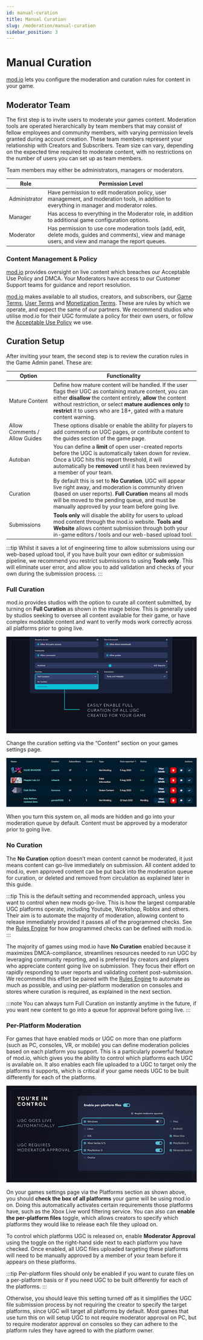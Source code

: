 ```yaml
---
id: manual-curation
title: Manual Curation
slug: /moderation/manual-curation
sidebar_position: 3
---
```



# Manual Curation


[mod.io](https://mod.io/) lets you configure the moderation and curation rules for content in your game.


## Moderator Team


The first step is to invite users to moderate your games content. Moderation tools are operated hierarchically by team members that may consist of fellow employees and community members, with varying permission levels granted during account creation. These team members represent your relationship with Creators and Subscribers. Team size can vary, depending on the expected time required to moderate content, with no restrictions on the number of users you can set up as team members.

Team members may either be administrators, managers or moderators. 




|Role      | Permission Level                                       |
| ------------- |------------------------------------------------|
|Administrator        | Have permission to edit moderation policy, user management, and moderation tools, in addition to everything in manager and moderator roles.  |
|Manager  | Has access to everything in the Moderator role, in addition to additional game configuration options.  |
|Moderator     | Has permission to use core moderation tools (add, edit, delete mods, guides and comments), view and manage users, and view and manage the report queues.  |




### Content Management & Policy


[mod.io](https://mod.io/) provides oversight on live content which breaches our Acceptable Use Policy and DMCA. Your Moderators have access to our Customer Support teams for guidance and report resolution.


[mod.io](https://mod.io/) makes available to all studios, creators, and subscribers, our [Game Terms](https://mod.io/gameterms), [User Terms](https://mod.io/terms) and [Monetization Terms](https://mod.io/monetisationterms). These are rules by which we operate, and expect the same of our partners. We recommend studios who utilise mod.io for their UGC formulate a policy for their own users, or follow the [Acceptable Use Policy](https://mod.io/aup) we use.


## Curation Setup


After inviting your team, the second step is to review the curation rules in the Game Admin panel. These are:


|Option       | Functionality                                        |
| ------------- |------------------------------------------------|
|Mature Content        | Define how mature content will be handled. If the user flags their UGC as containing mature content, you can either **disallow** the content entirely, **allow** the content without restriction, or select **mature audiences only** to **restrict** it to users who are 18+, gated with a mature content warning.  |
|Allow Comments / Allow Guides  | These options disable or enable the ability for players to add comments on UGC pages, or contribute content to the guides section of the game page.  |
|Autoban     | You can define a **limit** of open user-created reports before the UGC is automatically taken down for review. Once a UGC hits this report threshold, it will automatically be **removed** until it has been reviewed by a member of your team.  |
|Curation | By default this is set to **No Curation**. UGC will appear live right away, and moderation is community driven (based on user reports). **Full Curation** means all mods will be moved to the pending queue, and must be manually approved by your team before going live.  |
|Submissions  | **Tools only** will disable the ability for users to upload mod content through the mod.io website. **Tools and Website** allows content submission through both your in-game editors / tools and our web-based upload tool. |

:::tip
Whilst it saves a lot of engineering time to allow submissions using our web-based upload tool, if you have built your own editor or submission pipeline, we recommend you restrict submissions to using **Tools only**. This will eliminate user error, and allow you to add validation and checks of your own during the submission process.
:::

### Full Curation
mod.io provides studios with the option to curate all content submitted, by turning on **Full Curation** as shown in the image below. This is generally used by studios seeking to oversee all content available for their game, or have complex moddable content and want to verify mods work correctly across all platforms prior to going live.


![Curation settings](images/curation-settings.png)

Change the curation setting via the “Content” section on your games settings page.

![Moderation queue](images/moderation-queue.png)

When you turn this system on, all mods are hidden and go into your moderation queue by default. Content must be approved by a moderator prior to going live.


### No Curation


The **No Curation** option doesn’t mean content cannot be moderated, it just means content can go-live immediately on submission. All content added to mod.io, even approved content can be put back into the moderation queue for curation, or deleted and removed from circulation as explained later in this guide.

:::tip
This is the default setting and recommended approach, unless you want to control when new mods go-live. This is how the largest comparable UGC platforms operate, including Youtube, Workshop, Roblox and others. Their aim is to automate the majority of moderation, allowing content to release immediately provided it passes all of the programmed checks. See the [Rules Engine](/rules-engine) for how programmed checks can be defined with mod.io.
:::

The majority of games using mod.io have **No Curation** enabled because it maximizes DMCA-compliance, streamlines resources needed to run UGC by leveraging community reporting, and is preferred by creators and players who appreciate content going live on submission. They focus their effort on rapidly responding to user reports and validating content post-submission. We recommend this effort be paired with the [Rules Engine](/rules-engine) to automate as much as possible, and using per-platform moderation on consoles and stores where curation is required, as explained in the next section.


:::note
You can always turn Full Curation on instantly anytime in the future, if you want new content to go into a queue for approval before going live.
:::


### Per-Platform Moderation


For games that have enabled mods or UGC on more than one platform (such as PC, consoles, VR, or mobile) you can define moderation policies based on each platform you support. This is a particularly powerful feature of mod.io, which gives you the ability to control which platforms each UGC is available on. It also enables each file uploaded to a UGC to target only the platforms it supports, which is critical if your game needs UGC to be built differently for each of the platforms.

![Platform moderation](images/platform-moderation.png)

On your games settings page via the Platforms section as shown above, you should **check the box of all platforms** your game will be using mod.io on. Doing this automatically activates certain requirements those platforms have, such as the Xbox Live word filtering service. You can also can **enable the per-platform files** toggle, which allows creators to specify which platforms they would like to release each file they upload on. 

To control which platforms UGC is released on, enable **Moderator Approval** using the toggle on the right-hand side next to each platform you have checked. Once enabled, all UGC files uploaded targeting these platforms will need to be manually approved by a member of your team before it appears on these platforms.


:::tip
Per-platform files should only be enabled if you want to curate files on a per-platform basis or if you need UGC to be built differently for each of the platforms.
:::

Otherwise, you should leave this setting turned off as it simplifies the UGC file submission process by not requiring the creator to specify the target platforms, since UGC will target all platforms by default. Most games that use turn this on will setup UGC to not require moderator approval on PC, but to require moderator approval on consoles so they can adhere to the platform rules they have agreed to with the platform owner.
